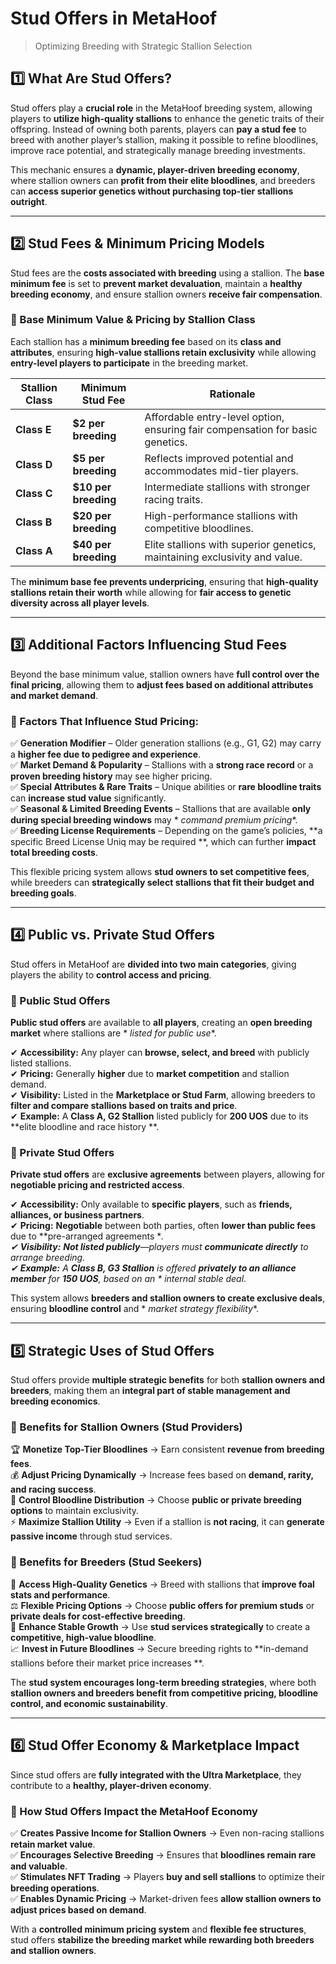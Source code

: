 # Stud Offers in MetaHoof

> Optimizing Breeding with Strategic Stallion Selection

## 1️⃣ What Are Stud Offers?

Stud offers play a **crucial role** in the MetaHoof breeding system, allowing players to **utilize high-quality
stallions** to enhance the genetic traits of their offspring. Instead of owning both parents, players can **pay a stud
fee** to breed with another player’s stallion, making it possible to refine bloodlines, improve race potential, and
strategically manage breeding investments.

This mechanic ensures a **dynamic, player-driven breeding economy**, where stallion owners can **profit from their elite
bloodlines**, and breeders can **access superior genetics without purchasing top-tier stallions outright**.

---

## 2️⃣ Stud Fees & Minimum Pricing Models

Stud fees are the **costs associated with breeding** using a stallion. The **base minimum fee** is set to **prevent
market devaluation**, maintain a **healthy breeding economy**, and ensure stallion owners **receive fair compensation**.

### 🔹 Base Minimum Value & Pricing by Stallion Class

Each stallion has a **minimum breeding fee** based on its **class and attributes**, ensuring **high-value stallions
retain exclusivity** while allowing **entry-level players to participate** in the breeding market.

| **Stallion Class** | **Minimum Stud Fee** | **Rationale**                                                                 |
|--------------------|----------------------|-------------------------------------------------------------------------------|
| **Class E**        | **$2 per breeding**  | Affordable entry-level option, ensuring fair compensation for basic genetics. |
| **Class D**        | **$5 per breeding**  | Reflects improved potential and accommodates mid-tier players.                |
| **Class C**        | **$10 per breeding** | Intermediate stallions with stronger racing traits.                           |
| **Class B**        | **$20 per breeding** | High-performance stallions with competitive bloodlines.                       |
| **Class A**        | **$40 per breeding** | Elite stallions with superior genetics, maintaining exclusivity and value.    |

The **minimum base fee prevents underpricing**, ensuring that **high-quality stallions retain their worth** while
allowing for **fair access to genetic diversity across all player levels**.

---

## 3️⃣ Additional Factors Influencing Stud Fees

Beyond the base minimum value, stallion owners have **full control over the final pricing**, allowing them to **adjust
fees based on additional attributes and market demand**.

### 🔹 Factors That Influence Stud Pricing:

✅ **Generation Modifier** – Older generation stallions (e.g., G1, G2) may carry a **higher fee due to pedigree and
experience**.  
✅ **Market Demand & Popularity** – Stallions with a **strong race record** or a **proven breeding history** may see
higher pricing.  
✅ **Special Attributes & Rare Traits** – Unique abilities or **rare bloodline traits** can **increase stud value**
significantly.  
✅ **Seasonal & Limited Breeding Events** – Stallions that are available **only during special breeding windows** may *
*command premium pricing**.  
✅ **Breeding License Requirements** – Depending on the game’s policies, **a specific Breed License Uniq may be required
**, which can further **impact total breeding costs**.

This flexible pricing system allows **stud owners to set competitive fees**, while breeders can **strategically select
stallions that fit their budget and breeding goals**.

---

## 4️⃣ Public vs. Private Stud Offers

Stud offers in MetaHoof are **divided into two main categories**, giving players the ability to **control access and
pricing**.

### 🔹 Public Stud Offers

**Public stud offers** are available to **all players**, creating an **open breeding market** where stallions are *
*listed for public use**.

✔ **Accessibility:** Any player can **browse, select, and breed** with publicly listed stallions.  
✔ **Pricing:** Generally **higher** due to **market competition** and stallion demand.  
✔ **Visibility:** Listed in the **Marketplace or Stud Farm**, allowing breeders to **filter and compare stallions based
on traits and price**.  
✔ **Example:** A **Class A, G2 Stallion** listed publicly for **200 UOS** due to its **elite bloodline and race history
**.

### 🔹 Private Stud Offers

**Private stud offers** are **exclusive agreements** between players, allowing for **negotiable pricing and restricted
access**.

✔ **Accessibility:** Only available to **specific players**, such as **friends, alliances, or business partners**.  
✔ **Pricing:** **Negotiable** between both parties, often **lower than public fees** due to **pre-arranged agreements
**.  
✔ **Visibility:** **Not listed publicly**—players must **communicate directly** to arrange breeding.  
✔ **Example:** A **Class B, G3 Stallion** is offered **privately to an alliance member** for **150 UOS**, based on an *
*internal stable deal**.

This system allows **breeders and stallion owners to create exclusive deals**, ensuring **bloodline control** and *
*market strategy flexibility**.

---

## 5️⃣ Strategic Uses of Stud Offers

Stud offers provide **multiple strategic benefits** for both **stallion owners and breeders**, making them an **integral
part of stable management and breeding economics**.

### 🔹 Benefits for Stallion Owners (Stud Providers)

🏆 **Monetize Top-Tier Bloodlines** → Earn consistent **revenue from breeding fees**.  
💰 **Adjust Pricing Dynamically** → Increase fees based on **demand, rarity, and racing success**.  
🔬 **Control Bloodline Distribution** → Choose **public or private breeding options** to maintain exclusivity.  
⚡ **Maximize Stallion Utility** → Even if a stallion is **not racing**, it can **generate passive income** through stud
services.

### 🔹 Benefits for Breeders (Stud Seekers)

🧬 **Access High-Quality Genetics** → Breed with stallions that **improve foal stats and performance**.  
⚖ **Flexible Pricing Options** → Choose **public offers for premium studs** or **private deals for cost-effective
breeding**.  
🚀 **Enhance Stable Growth** → Use **stud services strategically** to create a **competitive, high-value bloodline**.  
📈 **Invest in Future Bloodlines** → Secure breeding rights to **in-demand stallions before their market price increases
**.

The **stud system encourages long-term breeding strategies**, where both **stallion owners and breeders benefit from
competitive pricing, bloodline control, and economic sustainability**.

---

## 6️⃣ Stud Offer Economy & Marketplace Impact

Since stud offers are **fully integrated with the Ultra Marketplace**, they contribute to a **healthy, player-driven
economy**.

### 🔹 How Stud Offers Impact the MetaHoof Economy

✅ **Creates Passive Income for Stallion Owners** → Even non-racing stallions **retain market value**.  
✅ **Encourages Selective Breeding** → Ensures that **bloodlines remain rare and valuable**.  
✅ **Stimulates NFT Trading** → Players **buy and sell stallions** to optimize their **breeding operations**.  
✅ **Enables Dynamic Pricing** → Market-driven fees **allow stallion owners to adjust prices based on demand**.

With a **controlled minimum pricing system** and **flexible fee structures**, stud offers **stabilize the breeding
market while rewarding both breeders and stallion owners**.
